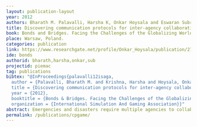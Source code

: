```yaml
---
layout: publication-layout
year: 2012
authors: Bharath M. Palavalli, Harsha K, Onkar Hoysala and Eswaran Subrahmanian
title: Discovering communication protocols for inter-agency collaboration for emergency response.
book: Bonds and Bridges. Facing the Challenges of the Globalizing World with the Use of Simulation and Gaming.
place: Warsaw, Poland.
categories: publication
link: https://www.researchgate.net/profile/Onkar_Hoysala/publication/279862017_Discovering_communication_Protocols_for_inter-agency_collaboration_for_emergency_response/links/559cb08a08ae7f3eb4d03525.pdf
ide: bonds
authorid: bharath,harsha,onkar,sub
projectid: piemac
tag: publications
bibtex: "@InProceedings{palavalli12isaga,
  author = {Palavalli, Bharath M. and Krishna, Harsha and Hoysala, Onkar and Subrahmanian, Eswaran},
  title = {Discovering communication protocols for inter-agency collaboration for emergency response. },
  year = {2012},
  booktitle = {Bonds & Bridges. Facing the Challenges of the Globalizing World with the Use of Simulation and Gaming},
  organization = {International Simulation And Gaming Association}}"
abstract: Emergencies and disasters require multiple agencies to collaborate at different levels in order to respond effectively. This involves a thorough understanding of the collaborating agencies’ standard operating procedures and ensuring that protocols are followed for inter-agency communication. The paper-based game described below allows us to explore the complexity of collaboration among different agencies, while mitigating a hypothetical disaster situation simulated with necessary conditions. We then present future modifications to the game and insights from trial runs.
permalink: /publications/cpgame/
---
```

